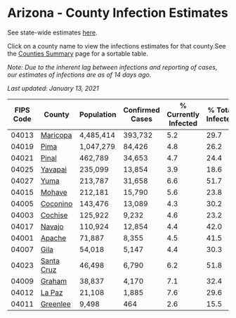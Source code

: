 # Arizona - County Infection Estimates

See state-wide estimates [here](/infections/us-az).

Click on a county name to view the infections estimates for that county.See the [Counties Summary](/infections/summary-counties) page for a sortable table.

*Note: Due to the inherent lag between infections and reporting of cases, our estimates of infections are as of 14 days ago.*

*Last updated: January 13, 2021*

|   FIPS Code |                   County |   Population |   Confirmed Cases |   % Currently Infected |   % Total Infected |
|-------------|--------------------------|--------------|-------------------|------------------------|--------------------|
|       04013 |     [Maricopa](maricopa) |    4,485,414 |           393,732 |                    5.2 |               29.7 |
|       04019 |             [Pima](pima) |    1,047,279 |            84,426 |                    4.8 |               26.2 |
|       04021 |           [Pinal](pinal) |      462,789 |            34,653 |                    4.7 |               24.4 |
|       04025 |       [Yavapai](yavapai) |      235,099 |            13,854 |                    3.9 |               18.6 |
|       04027 |             [Yuma](yuma) |      213,787 |            31,658 |                    6.6 |               51.7 |
|       04015 |         [Mohave](mohave) |      212,181 |            15,790 |                    5.6 |               23.8 |
|       04005 |     [Coconino](coconino) |      143,476 |            13,089 |                    4.3 |               30.2 |
|       04003 |       [Cochise](cochise) |      125,922 |             9,232 |                    4.6 |               23.2 |
|       04017 |         [Navajo](navajo) |      110,924 |            12,854 |                    4.4 |               42.0 |
|       04001 |         [Apache](apache) |       71,887 |             8,355 |                    4.5 |               41.5 |
|       04007 |             [Gila](gila) |       54,018 |             5,147 |                    4.4 |               30.3 |
|       04023 | [Santa Cruz](santa-cruz) |       46,498 |             6,790 |                    6.2 |               51.8 |
|       04009 |         [Graham](graham) |       38,837 |             4,170 |                    7.1 |               32.4 |
|       04012 |         [La Paz](la-paz) |       21,108 |             1,885 |                    7.6 |               29.6 |
|       04011 |     [Greenlee](greenlee) |        9,498 |               464 |                    2.6 |               15.5 |